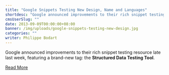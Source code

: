 ```yaml
---
title: "Google Snippets Testing New Design, Name and Languages"
shortdesc: "Google announced improvements to their rich snippet testing resource late last week, featuring a brand-new tag: the Structured Data Testing Tool."
cmsUserSlug: ""
date: 2013-09-09T00:00:00+08:00
banner: /img/uploads/google-snippets-testing-new-design.jpg
categories: ""
writer: Philippe Bodart
---
```


Google announced improvements to their rich snippet testing resource late last week, featuring a brand-new tag: the **Structured Data Testing Tool**. 

[Read More](http://webfactories.wordpress.com/2012/09/25/google-snippets-testing-new-design-name-and-languages/)